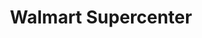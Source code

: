 ---
title: "Walmart Supercenter"
url: /houston/walmart-supercenter-westview-drive/
shop: supermarket
---